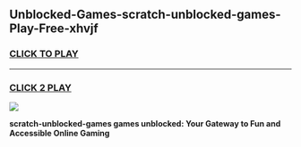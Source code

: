 
## Unblocked-Games-scratch-unblocked-games-Play-Free-xhvjf
<h3>
<a href="https://premium76.site?title=scratch-unblocked-games&ref=10A">CLICK TO PLAY</a></h3>
<hr>

<h3>
<a href="https://premium76.site?title=scratch-unblocked-games&ref=10A">CLICK 2 PLAY</a>
  
</h3>

<a href="https://premium76.site?title=scratch-unblocked-games&ref=10A"><img src="https://clearcache.store/games.png"></a>


**scratch-unblocked-games games unblocked: Your Gateway to Fun and Accessible Online Gaming**
